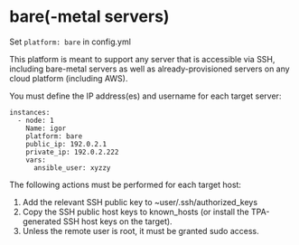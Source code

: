 # bare(-metal servers)

Set ``platform: bare`` in config.yml

This platform is meant to support any server that is accessible via SSH,
including bare-metal servers as well as already-provisioned servers on
any cloud platform (including AWS).

You must define the IP address(es) and username for each target server:

```
instances:
  - node: 1
    Name: igor
    platform: bare
    public_ip: 192.0.2.1
    private_ip: 192.0.2.222
    vars:
      ansible_user: xyzzy
```

The following actions must be performed for each target host:

1. Add the relevant SSH public key to ~user/.ssh/authorized_keys
2. Copy the SSH public host keys to known_hosts (or install the
   TPA-generated SSH host keys on the target).
3. Unless the remote user is root, it must be granted sudo access.
